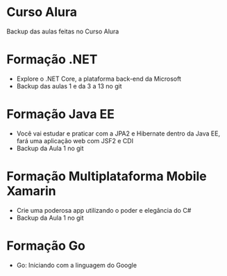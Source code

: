 # Curso Alura
Backup das aulas feitas no Curso Alura

# Formação .NET
- Explore o .NET Core, a plataforma back-end da Microsoft
- Backup das aulas 1 e da 3 a 13 no git

# Formação Java EE
- Você vai estudar e praticar com a JPA2 e Hibernate dentro da Java EE, fará uma aplicação web com JSF2 e CDI
- Backup da Aula 1 no git

# Formação Multiplataforma Mobile Xamarin
- Crie uma poderosa app utilizando o poder e elegância do C#
- Backup da Aula 1 no git

# Formação Go
- Go: Iniciando com a linguagem do Google
